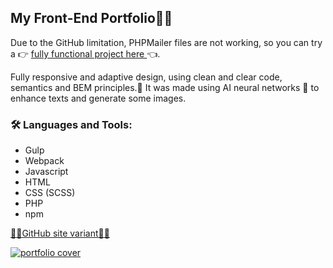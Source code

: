 ## My Front-End Portfolio🐱‍💻

Due to the GitHub limitation, PHPMailer files are not working, so you can try a 👉
<a href="https://alex-demyan-portfolio.000webhostapp.com/index.html" target="_blank">
  fully functional project here
</a> 👈.

Fully responsive and adaptive design, using clean and clear code, semantics and BEM principles.🚀
It was made using AI neural networks 🤖 to enhance texts and generate some images.

<h3 align="left">🛠️ Languages and Tools:</h3>
<p>
  
- Gulp
- Webpack
- Javascript
- HTML
- CSS (SCSS)
- PHP
- npm
</p>

[👨‍💻GitHub site variant👨‍💻](https://demgam.github.io/Front-End-Portfolio/)

<a href="https://alex-demyan-portfolio.000webhostapp.com/index.html" target="_blank">
  <img src="https://alex-demyan-portfolio.000webhostapp.com/tmp/cover_16x9.jpg" alt="portfolio cover"/>
</a>
